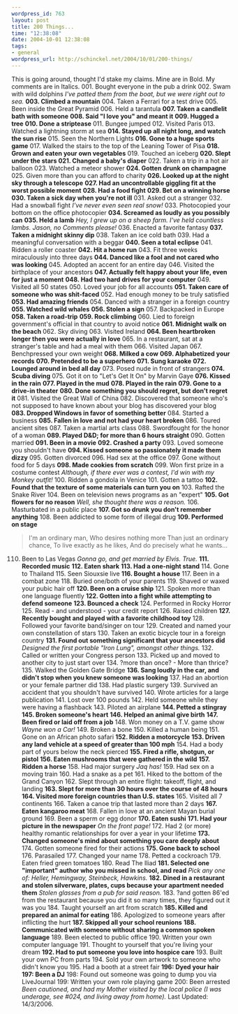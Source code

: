 ```yaml
--- 
wordpress_id: 763
layout: post
title: 200 Things...
time: "12:38:08"
date: 2004-10-01 12:38:08
tags: 
- general
wordpress_url: http://schinckel.net/2004/10/01/200-things/
---
```

This is going around, thought I'd stake my claims. Mine are in Bold. My comments are in Italics. 001. Bought everyone in the pub a drink 002. Swam with wild dolphins _I've patted them from the boat, but we were right out to sea._ **003. Climbed a mountain** 004. Taken a Ferrari for a test drive 005. Been inside the Great Pyramid 006. Held a tarantula **007. Taken a candlelit bath with someone** **008. Said "I love you" and meant it** **009. Hugged a tree** **010. Done a striptease** 011. Bungee jumped 012. Visited Paris 013. Watched a lightning storm at sea **014. Stayed up all night long, and watch the sun rise** 015. Seen the Northern Lights **016. Gone to a huge sports game** 017. Walked the stairs to the top of the Leaning Tower of Pisa **018. Grown and eaten your own vegetables** 019. Touched an iceberg **020. Slept under the stars 021. Changed a baby's diaper** 022. Taken a trip in a hot air balloon 023. Watched a meteor shower **024. Gotten drunk on champagne** 025. Given more than you can afford to charity **026. Looked up at the night sky through a telescope** **027. Had an uncontrollable giggling fit at the worst possible moment** **028. Had a food fight** **029. Bet on a winning horse** **030. Taken a sick day when you're not ill** 031. Asked out a stranger 032. Had a snowball fight _I've never even seen real snow!_ 033. Photocopied your bottom on the office photocopier **034. Screamed as loudly as you possibly can** **035. Held a lamb** _Hey, I grew up on a sheep farm. I've held countless lambs. Jason, no Comments please!_ 036. Enacted a favorite fantasy **037. Taken a midnight skinny dip** 038. Taken an ice cold bath 039. Had a meaningful conversation with a beggar **040. Seen a total eclipse** 041. Ridden a roller coaster **042. Hit a home run** 043. Fit three weeks miraculously into three days **044. Danced like a fool and not cared who was looking** 045. Adopted an accent for an entire day 046. Visited the birthplace of your ancestors **047. Actually felt happy about your life, even for just a moment** **048. Had two hard drives for your computer** 049. Visited all 50 states 050. Loved your job for all accounts **051. Taken care of someone who was shit-faced** 052. Had enough money to be truly satisfied **053. Had amazing friends** 054. Danced with a stranger in a foreign country **055. Watched wild whales** **056. Stolen a sign** 057. Backpacked in Europe **058. Taken a road-trip** **059. Rock climbing** 060. Lied to foreign government's official in that country to avoid notice **061. Midnight walk on the beach** 062. Sky diving 063. Visited Ireland **064. Been heartbroken longer then you were actually in love** 065. In a restaurant, sat at a stranger's table and had a meal with them 066. Visited Japan 067. Benchpressed your own weight **068. Milked a cow** **069. Alphabetized your records** **070. Pretended to be a superhero** **071. Sung karaoke** **072. Lounged around in bed all day** 073. Posed nude in front of strangers **074. Scuba diving** 075. Got it on to "Let's Get It On" by Marvin Gaye **076. Kissed in the rain** **077. Played in the mud** **078. Played in the rain** **079. Gone to a drive-in theater** **080. Done something you should regret, but don't regret it** 081. Visited the Great Wall of China 082. Discovered that someone who's not supposed to have known about your blog has discovered your blog **083. Dropped Windows in favor of something better** 084. Started a business **085. Fallen in love and not had your heart broken** 086. Toured ancient sites 087. Taken a martial arts class 088. Swordfought for the honor of a woman **089. Played D&D; for more than 6 hours straight** 090. Gotten married **091. Been in a movie** **092. Crashed a party** 093. Loved someone you shouldn't have **094. Kissed someone so passionately it made them dizzy** 095. Gotten divorced 096. Had sex at the office 097. Gone without food for 5 days **098. Made cookies from scratch** 099. Won first prize in a costume contest _Although, if there ever was a contest, I'd win with my Monkey outfit!_ 100. Ridden a gondola in Venice 101. Gotten a tattoo **102. Found that the texture of some materials can turn you on** 103. Rafted the Snake River 104. Been on television news programs as an "expert" **105. Got flowers for no reason** _Well, she thought there was a reason._ 106. Masturbated in a public place **107. Got so drunk you don't remember anything** 108. Been addicted to some form of illegal drug **109. Performed on stage**

> I'm an ordinary man, Who desires nothing more Than just an ordinary chance, To live exactly as he likes, And do precisely what he wants...

110. Been to Las Vegas _Gonna go, and get married by Elvis. True._ **111. Recorded music** **112. Eaten shark** **113. Had a one-night stand** 114. Gone to Thailand 115. Seen Siouxsie live **116. Bought a house** 117. Been in a combat zone 118. Buried one/both of your parents 119. Shaved or waxed your pubic hair off **120. Been on a cruise ship** 121. Spoken more than one language fluently **122. Gotten into a fight while attempting to defend someone** **123. Bounced a check** 124. Performed in Rocky Horror 125. Read - and understood - your credit report 126. Raised children **127. Recently bought and played with a favorite childhood toy** 128. Followed your favorite band/singer on tour 129. Created and named your own constellation of stars 130. Taken an exotic bicycle tour in a foreign country **131. Found out something significant that your ancestors did** _Designed the first portable "Iron Lung", amongst other things._ 132. Called or written your Congress person 133. Picked up and moved to another city to just start over 134. ?more than once? - More than thrice? 135. Walked the Golden Gate Bridge **136. Sang loudly in the car, and didn't stop when you knew someone was looking** 137. Had an abortion or your female partner did 138. Had plastic surgery 139. Survived an accident that you shouldn't have survived 140. Wrote articles for a large publication 141. Lost over 100 pounds 142. Held someone while they were having a flashback 143. Piloted an airplane **144. Petted a stingray** **145. Broken someone's heart** **146. Helped an animal give birth** **147. Been fired or laid off from a job** 148. Won money on a T.V. game show _Wayne won a Car!_ 149. Broken a bone 150. Killed a human being 151. Gone on an African photo safari **152. Ridden a motorcycle** **153. Driven any land vehicle at a speed of greater than 100 mph** 154. Had a body part of yours below the neck pierced **155. Fired a rifle, shotgun, or pistol** **156. Eaten mushrooms that were gathered in the wild** **157. Ridden a horse** 158. Had major surgery _Jaq has!_ 159. Had sex on a moving train 160. Had a snake as a pet 161. Hiked to the bottom of the Grand Canyon 162. Slept through an entire flight: takeoff, flight, and landing **163. Slept for more than 30 hours over the course of 48 hours** **164. Visited more foreign countries than U.S. states** 165. Visited all 7 continents 166. Taken a canoe trip that lasted more than 2 days **167. Eaten kangaroo meat** 168. Fallen in love at an ancient Mayan burial ground 169. Been a sperm or egg donor **170. Eaten sushi** **171. Had your picture in the newspaper** _On the front page!_ 172. Had 2 (or more) healthy romantic relationships for over a year in your lifetime **173. Changed someone's mind about something you care deeply about** 174. Gotten someone fired for their actions **175. Gone back to school** 176. Parasailed 177. Changed your name 178. Petted a cockroach 179. Eaten fried green tomatoes 180. Read The Iliad **181. Selected one "important" author who you missed in school, and read** _Pick any one of: Heller, Hemingway, Steinbeck, Hawkins._ **182. Dined in a restaurant and stolen silverware, plates, cups because your apartment needed them** _Stolen glasses from a pub for said reason._ 183. ?and gotten 86'ed from the restaurant because you did it so many times, they figured out it was you 184. Taught yourself an art from scratch **185. Killed and prepared an animal for eating** 186. Apologized to someone years after inflicting the hurt **187. Skipped all your school reunions** **188. Communicated with someone without sharing a common spoken language** 189. Been elected to public office 190. Written your own computer language 191. Thought to yourself that you're living your dream **192. Had to put someone you love into hospice care** 193. Built your own PC from parts 194. Sold your own artwork to someone who didn't know you 195. Had a booth at a street fair **196: Dyed your hair** **197: Been a DJ** 198: Found out someone was going to dump you via LiveJournal 199: Written your own role playing game 200: Been arrested _Been cautioned, and had my Mother visited by the local police (I was underage, see #024, and living away from home)._ Last Updated: 14/3/2006. 
